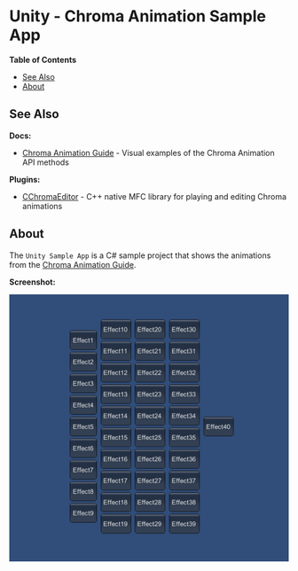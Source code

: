 # Unity - Chroma Animation Sample App

**Table of Contents**

* [See Also](#see-also)
* [About](#about)

<a name="see-also"></a>
## See Also

**Docs:**

- [Chroma Animation Guide](http://chroma.razer.com/ChromaGuide/) - Visual examples of the Chroma Animation API methods

**Plugins:**

- [CChromaEditor](https://github.com/RazerOfficial/CChromaEditor) - C++ native MFC library for playing and editing Chroma animations

<a name="about"></a>
## About

The `Unity Sample App` is a C# sample project that shows the animations from the [Chroma Animation Guide](http://chroma.razer.com/ChromaGuide/).

**Screenshot:**

![image_1](/images/image_1.png)
